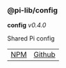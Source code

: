 ### @pi-lib/config

**config** _v0.4.0_

Shared Pi config



<table>
  <tbody>
    <tr>
      <td><a href="https://www.npmjs.com/package/@pi-lib/config" target="_blank">NPM</a></td>
      <td><a href="https://github.com/lancerael/pi/tree/main/src/src/config" target="_blank">Github</a></td>
    </tr>
  </tbody>
</table>

